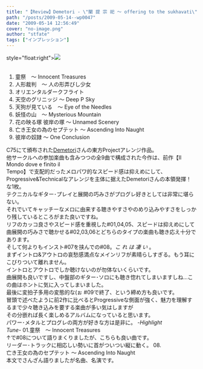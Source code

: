 ```yaml
---
title: "【Review】Demetori - \"闡 提 宗 祀 ～ offering to the sukhavati\""
path: "/posts/2009-05-14--wp0047"
date: "2009-05-14 12:56:49"
cover: "no-image.png"
author: "stfate"
tags: ["インプレッション"]
---
```


<style type="text/css">
<!--
p {white-space: pre-wrap};
-->
</style>

style="float:right"><a href="http://www.kawachi.zaq.ne.jp/demetori/" target="_blank"><img src="http://www.kawachi.zaq.ne.jp/demetori/images/sukhavati_banner_s.jpg"  /></a>
<br>
01. 童祭　～ Innocent Treasures
02. 人形裁判　～ 人の形弄びし少女
03. オリエンタルダークフライト
04. 天空のグリニッジ ～ Deep P Sky
05. 天狗が見ている　～ Eye of the Needles
06. 妖怪の山　～ Mysterious Mountain
07. 花の映る塚 彼岸の塚 ～ Unnamed Scenery
08. 亡き王女の為のセプテット ～ Ascending Into Naught
09. 彼岸の奴隷 ～ One Conclusion

<!--more-->
C75にて頒布された<a href="http://www.kawachi.zaq.ne.jp/demetori/" target="_blank">Demetori</a>さんの東方Projectアレンジ作品。
他サークルへの参加楽曲も含みつつの全9曲で構成された今作は、前作【Il Mondo dove e finito il Tempo】で支配的だったメロパワ的なスピード感は抑えめにして、
Progressive&Technicalなアレンジを主体に据えたDemetoriさんの本領発揮！な1枚。
テクニカルなギター･プレイと展開の巧みさがプログレ好きとしては非常に堪らない。
それでいてキャッチーなメロに由来する聴きやすさやのめり込みやすさをしっかり残しているところがまた良いですね。
リフのカッコ良さやスピード感を重視した#01,04,05、スピードは抑えめにして曲展開の巧みさで聴かせる#02,03,06とどちらのタイプの楽曲も聴き応え十分であります。
そして何よりもインスト#07を挟んでの#08。<em>こ れ は 凄 い </em>。
まずイントロ&アウトロの哀愁感満点なメインリフが素晴らしすぎる。もう耳にこびりついて離れません。
イントロとアウトロでしか聴けないのが勿体ないくらいです。
曲展開も良いですし、中盤部のギター･ソロにも聴き惚れてしまいますしね…この曲はホントに気に入ってしまいました。
最後に変拍子多用の変態的な(ぉ #09で終了、という締め方も良いです。
冒頭で述べたように前2作に比べるとProgressiveな側面が強く、魅力を理解するまで少々聴き込みを要する楽曲が多い気はしますが
その分嵌れば長く楽しめるアルバムになっていると思います。
パワー･メタルとプログレの両方が好きな方は是非に。
<em>-Highlight Tune-</em>
01.童祭　～ Innocent Treasures
↑で#08について語りまくりましたが、こちらも良い曲です。
リーダー･トラックに相応しい勢いに首がついつい縦に動く。
08. 亡き王女の為のセプテット ～ Ascending Into Naught
本文でさんざん語りましたが名曲、名演です。
